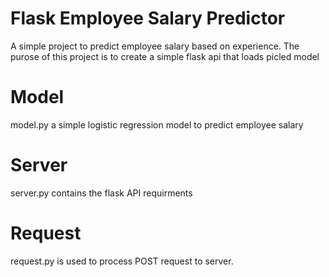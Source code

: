 # Flask Employee Salary Predictor

A simple project to predict employee salary based on experience.
The purose of this project is to create a simple flask api that loads 
picled model

# Model
model.py a simple logistic regression model to predict employee salary

# Server
server.py contains the flask API requirments

# Request
request.py is used to process POST request to server.